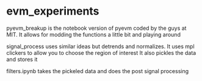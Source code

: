 # evm_experiments

pyevm_breakup is the notebook version of pyevm coded by the guys at MIT. It allows for modding the functions a little bit and playing around


signal_process uses similar ideas but detrends and normalizes. It uses mpl clickers to allow you to choose the region of interest
It also pickles the data and stores it

filters.ipynb takes the pickeled data and does the post signal processing
